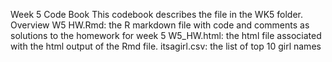 Week 5 Code Book
  This codebook describes the file in the WK5 folder.
Overview
  W5 HW.Rmd: the R markdown file with code and comments as solutions to the homework for week 5
  W5_HW.html: the html file associated with the html output of the Rmd file.
  itsagirl.csv: the list of top 10 girl names

